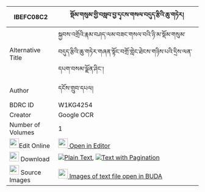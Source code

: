 |IBEFC08C2|སྡོམ་གསུམ་གྱི་བསླབ་བྱ་དྭངས་གསལ་བདུད་རྩིའི་ཆུ་གཏེར། 
| --- | --- 
|Alternative Title |སྐྱབས་འགྲོའི་རྣམ་བཤད་ལམ་བཟང་གསལ་བའི་ཉི་མ་སྡོམ་གསུམ་བདུད་རྩིའི་ཆུ་གཏེར་གཞན་སྟོང་བགྲོ་གླེང་ཐེངས་གཉིས་པའི་དྲིས་ལན་དཔག་བསམ་ལྗོན་ཤིང་།
|Author| དངོས་གྲུབ་དཔལ།
|BDRC ID | W1KG4254
|Creator | Google OCR
|Number of Volumes| 1
|<img width="25" src="https://img.icons8.com/color/25/000000/edit-property.png">Edit Online| [<img width="25" src="https://avatars.githubusercontent.com/u/45091458?s=200&v=4"> Open in Editor](http://editor.openpecha.org/IBEFC08C2)
|<img width="25" src="https://img.icons8.com/fluent/48/000000/download-2.png"/>  Download | [![](https://img.icons8.com/color/20/000000/txt.png)Plain Text](https://github.com/Openpecha/IBEFC08C2/releases/download/v1/dom_sum_gyi_labja_dangsal_duts_plain_IBEFC08C2.zip), [![](https://img.icons8.com/color/20/000000/txt.png)Text with Pagination](https://github.com/Openpecha/IBEFC08C2/releases/download/v1/dom_sum_gyi_labja_dangsal_duts_pages_IBEFC08C2.zip)
|<img width="25" src="https://img.icons8.com/plasticine/100/000000/pictures-folder.png"/>  Source Images | [<img width="25" src="https://library.bdrc.io/icons/BUDA-small.svg"> Images of text file open in BUDA](https://library.bdrc.io/show/bdr:W1KG4254)